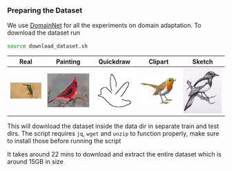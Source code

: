 ### Preparing the Dataset

We use [DomainNet](https://ai.bu.edu/M3SDA/#overview) for all the experiments on domain adaptation. To download the dataset run
```bash
source download_dataset.sh
```

Real | Painting | Quickdraw | Clipart | Sketch
:-------------------------:|:-------------------------:|:-------------------------:|:-------------------------:|:-------------------------:
![real](./assets/real.jpg)|![painting](./assets/painting.jpg)|![quickdraw](./assets/quickdraw.png)|![clipart](./assets/clipart.jpg)|![sketch](./assets/sketch.jpg)

This will download the dataset inside the data dir in separate train and test dirs. The script requires `jq`, `wget` and `unzip` to function properly, make sure to install those before running the script

It takes around 22 mins to download and extract the entire dataset which is around 15GB in size